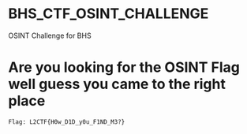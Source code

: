 # BHS_CTF_OSINT_CHALLENGE
OSINT Challenge for BHS






# Are you looking for the OSINT Flag well guess you came to the right place
```
Flag: L2CTF{H0w_D1D_y0u_F1ND_M3?}
```
